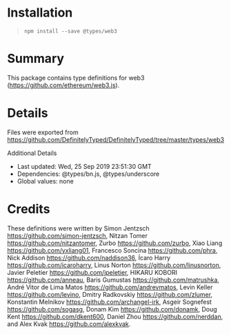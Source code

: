 # Installation
> `npm install --save @types/web3`

# Summary
This package contains type definitions for web3 (https://github.com/ethereum/web3.js).

# Details
Files were exported from https://github.com/DefinitelyTyped/DefinitelyTyped/tree/master/types/web3

Additional Details
 * Last updated: Wed, 25 Sep 2019 23:51:30 GMT
 * Dependencies: @types/bn.js, @types/underscore
 * Global values: none

# Credits
These definitions were written by Simon Jentzsch <https://github.com/simon-jentzsch>, Nitzan Tomer <https://github.com/nitzantomer>, Zurbo <https://github.com/zurbo>, Xiao Liang <https://github.com/yxliang01>, Francesco Soncina <https://github.com/phra>, Nick Addison <https://github.com/naddison36>, Ícaro Harry <https://github.com/icaroharry>, Linus Norton <https://github.com/linusnorton>, Javier Peletier <https://github.com/jpeletier>, HIKARU KOBORI <https://github.com/anneau>, Baris Gumustas <https://github.com/matrushka>, André Vitor de Lima Matos <https://github.com/andrevmatos>, Levin Keller <https://github.com/levino>, Dmitry Radkovskiy <https://github.com/zlumer>, Konstantin Melnikov <https://github.com/archangel-irk>, Asgeir Sognefest <https://github.com/sogasg>, Donam Kim <https://github.com/donamk>, Doug Kent <https://github.com/dkent600>, Daniel Zhou <https://github.com/nerddan>, and Alex Kvak <https://github.com/alexkvak>.

